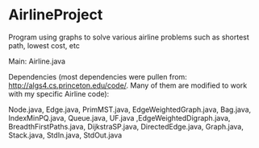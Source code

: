 AirlineProject
==============

Program using graphs to solve various airline problems such as shortest path, lowest cost, etc

Main:
Airline.java

Dependencies (most dependencies were pullen from: http://algs4.cs.princeton.edu/code/.  Many of them are modified to work with my specific Airline code):

Node.java, Edge.java, PrimMST.java, EdgeWeightedGraph.java, Bag.java, IndexMinPQ.java, Queue.java, UF.java ,EdgeWeightedDigraph.java, BreadthFirstPaths.java, DijkstraSP.java, DirectedEdge.java, Graph.java, Stack.java, StdIn.java, StdOut.java
